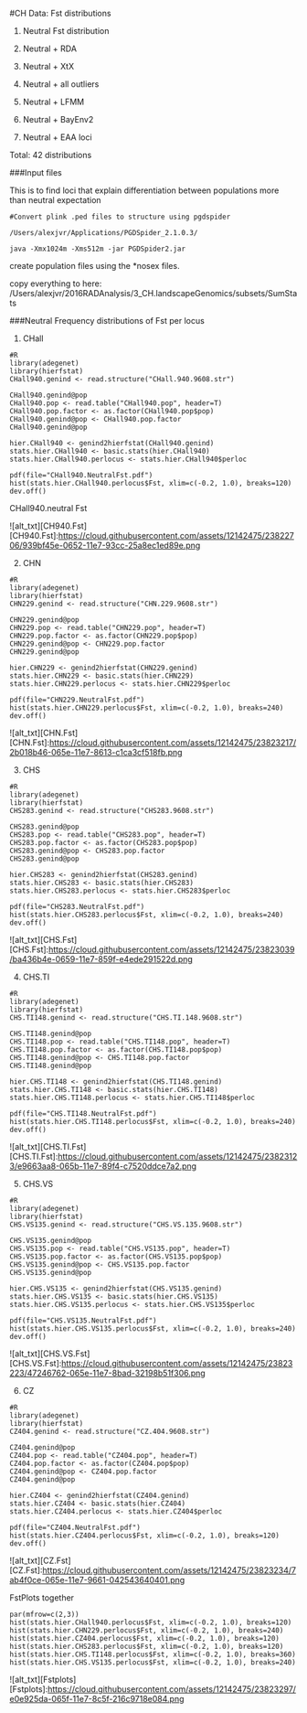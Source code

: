 #CH Data: Fst distributions

1. Neutral Fst distribution 

2. Neutral + RDA

3. Neutral + XtX

4. Neutral + all outliers

5. Neutral + LFMM

6. Neutral + BayEnv2 

7. Neutral + EAA loci

Total: 42 distributions

###Input files

This is to find loci that explain differentiation between populations more than neutral expectation
```
#Convert plink .ped files to structure using pgdspider

/Users/alexjvr/Applications/PGDSpider_2.1.0.3/

java -Xmx1024m -Xms512m -jar PGDSpider2.jar
```

create population files using the *nosex files. 

copy everything to here: /Users/alexjvr/2016RADAnalysis/3_CH.landscapeGenomics/subsets/SumStats




###Neutral Frequency distributions of Fst per locus

1. CHall
```
#R
library(adegenet)
library(hierfstat)
CHall940.genind <- read.structure("CHall.940.9608.str")

CHall940.genind@pop
CHall940.pop <- read.table("CHall940.pop", header=T)
CHall940.pop.factor <- as.factor(CHall940.pop$pop)
CHall940.genind@pop <- CHall940.pop.factor
CHall940.genind@pop

hier.CHall940 <- genind2hierfstat(CHall940.genind)
stats.hier.CHall940 <- basic.stats(hier.CHall940)
stats.hier.CHall940.perlocus <- stats.hier.CHall940$perloc

pdf(file="CHall940.NeutralFst.pdf")
hist(stats.hier.CHall940.perlocus$Fst, xlim=c(-0.2, 1.0), breaks=120)
dev.off()
```

CHall940.neutral Fst

![alt_txt][CH940.Fst]
[CH940.Fst]:https://cloud.githubusercontent.com/assets/12142475/23822706/939bf45e-0652-11e7-93cc-25a8ec1ed89e.png


2. CHN
```
#R
library(adegenet)
library(hierfstat)
CHN229.genind <- read.structure("CHN.229.9608.str")

CHN229.genind@pop
CHN229.pop <- read.table("CHN229.pop", header=T)
CHN229.pop.factor <- as.factor(CHN229.pop$pop)
CHN229.genind@pop <- CHN229.pop.factor
CHN229.genind@pop

hier.CHN229 <- genind2hierfstat(CHN229.genind)
stats.hier.CHN229 <- basic.stats(hier.CHN229)
stats.hier.CHN229.perlocus <- stats.hier.CHN229$perloc

pdf(file="CHN229.NeutralFst.pdf")
hist(stats.hier.CHN229.perlocus$Fst, xlim=c(-0.2, 1.0), breaks=240)
dev.off()
```

![alt_txt][CHN.Fst]
[CHN.Fst]:https://cloud.githubusercontent.com/assets/12142475/23823217/2b018b46-065e-11e7-8613-c1ca3cf518fb.png


3. CHS
```
#R
library(adegenet)
library(hierfstat)
CHS283.genind <- read.structure("CHS283.9608.str")

CHS283.genind@pop
CHS283.pop <- read.table("CHS283.pop", header=T)
CHS283.pop.factor <- as.factor(CHS283.pop$pop)
CHS283.genind@pop <- CHS283.pop.factor
CHS283.genind@pop

hier.CHS283 <- genind2hierfstat(CHS283.genind)
stats.hier.CHS283 <- basic.stats(hier.CHS283)
stats.hier.CHS283.perlocus <- stats.hier.CHS283$perloc

pdf(file="CHS283.NeutralFst.pdf")
hist(stats.hier.CHS283.perlocus$Fst, xlim=c(-0.2, 1.0), breaks=240)
dev.off()
```

![alt_txt][CHS.Fst]
[CHS.Fst]:https://cloud.githubusercontent.com/assets/12142475/23823039/ba436b4e-0659-11e7-859f-e4ede291522d.png



4. CHS.TI
```
#R
library(adegenet)
library(hierfstat)
CHS.TI148.genind <- read.structure("CHS.TI.148.9608.str")

CHS.TI148.genind@pop
CHS.TI148.pop <- read.table("CHS.TI148.pop", header=T)
CHS.TI148.pop.factor <- as.factor(CHS.TI148.pop$pop)
CHS.TI148.genind@pop <- CHS.TI148.pop.factor
CHS.TI148.genind@pop

hier.CHS.TI148 <- genind2hierfstat(CHS.TI148.genind)
stats.hier.CHS.TI148 <- basic.stats(hier.CHS.TI148)
stats.hier.CHS.TI148.perlocus <- stats.hier.CHS.TI148$perloc

pdf(file="CHS.TI148.NeutralFst.pdf")
hist(stats.hier.CHS.TI148.perlocus$Fst, xlim=c(-0.2, 1.0), breaks=240)
dev.off()
```

![alt_txt][CHS.TI.Fst]
[CHS.TI.Fst]:https://cloud.githubusercontent.com/assets/12142475/23823123/e9663aa8-065b-11e7-89f4-c7520ddce7a2.png


5. CHS.VS
```
#R
library(adegenet)
library(hierfstat)
CHS.VS135.genind <- read.structure("CHS.VS.135.9608.str")

CHS.VS135.genind@pop
CHS.VS135.pop <- read.table("CHS.VS135.pop", header=T)
CHS.VS135.pop.factor <- as.factor(CHS.VS135.pop$pop)
CHS.VS135.genind@pop <- CHS.VS135.pop.factor
CHS.VS135.genind@pop

hier.CHS.VS135 <- genind2hierfstat(CHS.VS135.genind)
stats.hier.CHS.VS135 <- basic.stats(hier.CHS.VS135)
stats.hier.CHS.VS135.perlocus <- stats.hier.CHS.VS135$perloc

pdf(file="CHS.VS135.NeutralFst.pdf")
hist(stats.hier.CHS.VS135.perlocus$Fst, xlim=c(-0.2, 1.0), breaks=240)
dev.off()
```

![alt_txt][CHS.VS.Fst]
[CHS.VS.Fst]:https://cloud.githubusercontent.com/assets/12142475/23823223/47246762-065e-11e7-8bad-32198b51f306.png



6. CZ
```
#R
library(adegenet)
library(hierfstat)
CZ404.genind <- read.structure("CZ.404.9608.str")

CZ404.genind@pop
CZ404.pop <- read.table("CZ404.pop", header=T)
CZ404.pop.factor <- as.factor(CZ404.pop$pop)
CZ404.genind@pop <- CZ404.pop.factor
CZ404.genind@pop

hier.CZ404 <- genind2hierfstat(CZ404.genind)
stats.hier.CZ404 <- basic.stats(hier.CZ404)
stats.hier.CZ404.perlocus <- stats.hier.CZ404$perloc

pdf(file="CZ404.NeutralFst.pdf")
hist(stats.hier.CZ404.perlocus$Fst, xlim=c(-0.2, 1.0), breaks=120)
dev.off()
```

![alt_txt][CZ.Fst]
[CZ.Fst]:https://cloud.githubusercontent.com/assets/12142475/23823234/7ab4f0ce-065e-11e7-9661-042543640401.png


FstPlots together
```
par(mfrow=c(2,3))
hist(stats.hier.CHall940.perlocus$Fst, xlim=c(-0.2, 1.0), breaks=120)
hist(stats.hier.CHN229.perlocus$Fst, xlim=c(-0.2, 1.0), breaks=240)
hist(stats.hier.CZ404.perlocus$Fst, xlim=c(-0.2, 1.0), breaks=120)
hist(stats.hier.CHS283.perlocus$Fst, xlim=c(-0.2, 1.0), breaks=120)
hist(stats.hier.CHS.TI148.perlocus$Fst, xlim=c(-0.2, 1.0), breaks=360)
hist(stats.hier.CHS.VS135.perlocus$Fst, xlim=c(-0.2, 1.0), breaks=240)

```
![alt_txt][Fstplots]
[Fstplots]:https://cloud.githubusercontent.com/assets/12142475/23823297/e0e925da-065f-11e7-8c5f-216c9718e084.png
